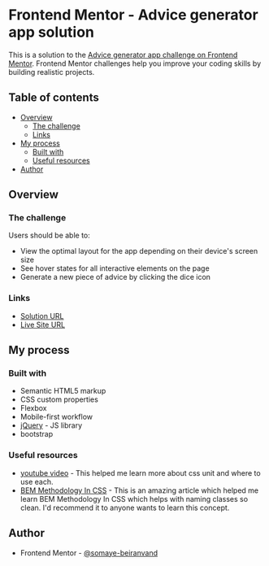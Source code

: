 # Frontend Mentor - Advice generator app solution

This is a solution to the [Advice generator app challenge on Frontend Mentor](https://www.frontendmentor.io/challenges/advice-generator-app-QdUG-13db). Frontend Mentor challenges help you improve your coding skills by building realistic projects.

## Table of contents

- [Overview](#overview)
  - [The challenge](#the-challenge)
  - [Links](#links)
- [My process](#my-process)
  - [Built with](#built-with)
  - [Useful resources](#useful-resources)
- [Author](#author)

## Overview

### The challenge

Users should be able to:

- View the optimal layout for the app depending on their device's screen size
- See hover states for all interactive elements on the page
- Generate a new piece of advice by clicking the dice icon

### Links

- [Solution URL](https://www.frontendmentor.io/solutions/responsive-advicegeneratorapp-using-jquery-KMOdsj18ie)
- [Live Site URL](https://somaye-beiranvand.github.io/FrontendMentor-advice-generator-app-main/)

## My process

### Built with

- Semantic HTML5 markup
- CSS custom properties
- Flexbox
- Mobile-first workflow
- [jQuery](https://jquery.com/) - JS library
- bootstrap

### Useful resources

- [youtube video](https://www.youtube.com/watch?v=N5wpD9Ov_To) - This helped me learn more about css unit and where to use each.
- [BEM Methodology In CSS](https://scalablecss.com/bem-quickstart-guide/) - This is an amazing article which helped me learn BEM Methodology In CSS which helps with naming classes so clean. I'd recommend it to anyone wants to learn this concept.

## Author

- Frontend Mentor - [@somaye-beiranvand](https://www.frontendmentor.io/profile/somaye-beiranvand)
